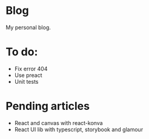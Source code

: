 # Blog
My personal blog.

# To do:
* Fix error 404
* Use preact
* Unit tests

# Pending articles
* React and canvas with react-konva
* React UI lib with typescript, storybook and glamour

